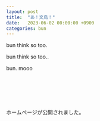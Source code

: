 ```yaml
---
layout: post
title:  "あ！文鳥！"
date:   2023-06-02 00:00:00 +0900
categories: bun
---
```

bun think so too.

bun think so too..

bun. mooo
<br><br><br><br><br><br>

ホームページが公開されました。
